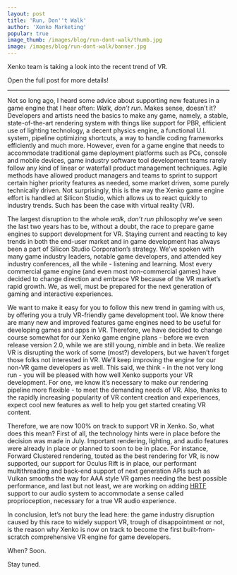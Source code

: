 ```yaml
---
layout: post
title: 'Run, Don''t Walk'
author: 'Xenko Marketing'
popular: true
image_thumb: /images/blog/run-dont-walk/thumb.jpg
image: /images/blog/run-dont-walk/banner.jpg
---
```


Xenko team is taking a look into the recent trend of VR.

Open the full post for more details!

<!--more-->
 ---


Not so long ago, I heard some advice about supporting new features in a game engine that I hear often: *Walk, don’t run*. Makes sense, doesn’t it? Developers and artists need the basics to make any game, namely, a stable, state-of-the-art rendering system with things like support for PBR, efficient use of lighting technology, a decent physics engine, a functional U.I. system,  pipeline optimizing shortcuts, a way to handle coding frameworks efficiently and much more. However, even for a game engine that needs to accommodate traditional game deployment platforms such as PCs, console and mobile devices, game industry software tool development teams rarely follow any kind of linear or waterfall product management techniques. Agile methods have allowed product managers and teams to sprint to support certain higher priority features as needed, some market driven, some purely technically driven. Not surprisingly, this is the way the Xenko game engine effort is handled at Silicon Studio, which allows us to react quickly to industry trends. Such has been the case with virtual reality (VR).


The largest disruption to the whole *walk, don’t run* philosophy we’ve seen the last two years has to be, without a doubt, the race to prepare game engines to support development for VR. Staying current and reacting to key trends in both the end-user market and in game development has always been a part of Silicon Studio Corporation’s strategy. We’ve spoken with many game industry leaders, notable game developers, and attended key industry conferences, all the while - listening and learning. Most every commercial game engine (and even most non-commercial games) have decided to change direction and embrace VR because of the VR market’s rapid growth. We, as well, must be prepared for the next generation of gaming and interactive experiences. 


We want to make it easy for you to follow this new trend in gaming with us, by offering you a truly VR-friendly game development tool. We know there are many new and improved features game engines need to be useful for developing games and apps in VR. Therefore, we have decided to change course somewhat for our Xenko game engine plans - before we even release version 2.0, while we are still young, nimble and in beta. We realize VR is disrupting the work of some (most?) developers, but we haven’t forget those folks not interested in VR. We’ll keep improving the engine for our non-VR game developers as well. This said, we think - in the not very long run - you will be pleased with how well Xenko supports your VR development.  For one, we know it’s necessary to make our rendering pipeline more flexible - to meet the demanding needs of VR. Also, thanks to the rapidly increasing popularity of VR content creation and experiences, expect cool new features as well to help you get started creating VR content.


Therefore, we are now 100% on track to support VR in Xenko. So, what does this mean? First of all, the technology hints were in place before the decision was made in July. Important rendering, lighting, and audio features were already in place or planned to soon to be in place. For instance, Forward Clustered rendering, touted as the best rendering for VR, is now supported, our support for Oculus Rift is in place, our performant multithreading and back-end support of next generation APIs such as Vulkan smooths the way for AAA style VR games needing the best possible performance, and last but not least, we are working on adding [HRTF](http://www.bitoutsidethebox.com/shabda/hrtf-info/) support to our audio system to accommodate a sense called proprioception, necessary for a true VR audio experience.


In conclusion, let’s not bury the lead here: the game industry disruption caused by this race to widely support VR, trough of disappointment or not, is the reason why Xenko is now on track to become the first built-from-scratch comprehensive VR engine for game developers. 


When? Soon.


Stay tuned.